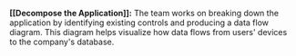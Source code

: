 **[[Decompose the Application]]:** The team works on breaking down the application by identifying existing controls and producing a data flow diagram. This diagram helps visualize how data flows from users' devices to the company's database.